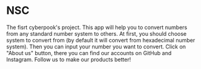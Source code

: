 # NSC
The fisrt cyberpook's project. This app will help you to convert numbers from any standard number system to others. 
At first, you should choose system to convert from (by default it will convert from hexadecimal number system). Then you can input your number you want to convert. 
Click on "About us" button, there you can find our accounts on GitHub and Instagram. Follow us to make our products better!
